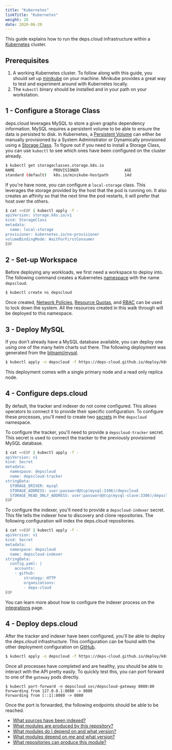 ```yaml
---
title: "Kubernetes"
linkTitle: "Kubernetes"
weight: 20
date: 2020-06-20
---
```


This guide explains how to run the deps.cloud infrastructure within a [Kubernetes](https://kubernetes.io/) cluster.

## Prerequisites

1. A working Kubernetes cluster. To follow along with this guide, you should set up [minikube](https://kubernetes.io/docs/getting-started-guides/minikube/) on your machine. Minikube provides a great way to test and experiment around with Kubernetes locally.
1. The `kubectl` binary should be installed and in your path on your workstation.

## 1 - Configure a Storage Class

deps.cloud leverages MySQL to store a given graphs dependency information.
MySQL requires a persistent volume to be able to ensure the data is persisted to disk.
In Kubernetes, a [Persistent Volume](https://kubernetes.io/docs/concepts/storage/persistent-volumes/) can either be manually provisioned by a System Administrator or Dynamically provisioned using a [Storage Class](https://kubernetes.io/docs/concepts/storage/storage-classes/).
To figure out if you need to install a Storage Class, you can use `kubectl` to see which ones have been configured on the cluster already.

```bash
$ kubectl get storageclasses.storage.k8s.io
NAME                 PROVISIONER                    AGE
standard (default)   k8s.io/minikube-hostpath       14d
```

If you're have none, you can configure a `local-storage` class.
This leverages the storage provided by the host that the pod is running on.
It also creates an affinity so that the next time the pod restarts, it will prefer that host over the others.

```bash
$ cat <<EOF | kubectl apply -f -
apiVersion: storage.k8s.io/v1
kind: StorageClass
metadata:
  name: local-storage
provisioner: kubernetes.io/no-provisioner
volumeBindingMode: WaitForFirstConsumer
EOF
```

## 2 - Set-up Workspace

Before deploying any workloads, we first need a workspace to deploy into.
The following command creates a Kubernetes [namespace](https://kubernetes.io/docs/concepts/overview/working-with-objects/namespaces/) 
with the name `depscloud`.

```bash
$ kubectl create ns depscloud
```

Once created, [Network Policies](https://kubernetes.io/docs/concepts/services-networking/network-policies/), 
[Resource Quotas](https://kubernetes.io/docs/concepts/policy/resource-quotas/), and 
[RBAC](https://kubernetes.io/docs/reference/access-authn-authz/rbac/) can be used to lock down the system.
All the resources created in this walk through will be deployed to this namespace.

## 3 - Deploy MySQL

If you don't already have a MySQL database available, you can deploy one using one of the many helm charts out there. 
The following deployment was generated from the [bitnami/mysql](https://github.com/bitnami/charts/tree/master/bitnami/mysql).

```bash
$ kubectl apply -n depscloud -f https://deps-cloud.github.io/deploy/k8s/mysql.yaml
```

This deployment comes with a single primary node and a read only replica node. 

## 4 - Configure deps.cloud

By default, the tracker and indexer do not come configured.
This allows operators to connect it to provide their specific configuration.
To configure these processes, you'll need to create two 
[secrets](https://kubernetes.io/docs/concepts/configuration/secret/) in the `depscloud` namespace.

To configure the tracker, you'll need to provide a `depscloud-tracker` secret.
This secret is used to connect the tracker to the previously provisioned MySQL database. 

```bash
$ cat <<EOF | kubectl apply -f -
apiVersion: v1
kind: Secret
metadata:
  namespace: depscloud
  name: depscloud-tracker
stringData:
  STORAGE_DRIVER: mysql
  STORAGE_ADDRESS: user:password@tcp(mysql:3306)/depscloud
  STORAGE_READ_ONLY_ADDRESS: user:password@tcp(mysql-slave:3306)/depscloud
EOF
```

To configure the indexer, you'll need to provide a `depscloud-indexer` secret.
This file tells the indexer how to discovery and clone repositories. 
The following configuration will index the deps.cloud repositories.

```bash
$ cat <<EOF | kubectl apply -f -
apiVersion: v1
kind: Secret
metadata:
  namespace: depscloud
  name: depscloud-indexer
stringData:
  config.yaml: |
    accounts:
    - github:
        strategy: HTTP
        organizations:
        - deps-cloud
EOF
```

You can learn more about how to configure the indexer process on the [integrations](/docs/integrations/) page.

## 4 - Deploy deps.cloud

After the tracker and indexer have been configured, you'll be able to deploy the deps.cloud infrastructure.
This configuration can be found with the other deployment configuration on [GitHub](https://github.com/deps-cloud/deploy). 

```bash
$ kubectl apply -n depscloud -f https://deps-cloud.github.io/deploy/k8s/depscloud-system.yaml
```

Once all processes have completed and are healthy, you should be able to interact with the API pretty easily.
To quickly test this, you can port forward to one of the `gateway` pods directly.

```
$ kubectl port-forward -n depscloud svc/depscloud-gateway 8080:80
Forwarding from 127.0.0.1:8080 -> 8080
Forwarding from [::1]:8080 -> 8080
```

Once the port is forwarded, the following endpoints should be able to be reached.

* [What sources have been indexed?](http://localhost:8080/v1alpha/sources)
* [What modules are produced by this repository?](http://localhost:8080/v1alpha/modules/managed?url=https%3A%2F%2Fgithub.com%2Fdeps-cloud%2Fextractor.git)
* [What modules do I depend on and what version?](http://localhost:8080/v1alpha/graph/go/dependencies?organization=github.com&module=deps-cloud%2Fextractor)
* [What modules depend on me and what version?](http://localhost:8080/v1alpha/graph/go/dependents?organization=github.com&module=deps-cloud%2Fapi)
* [What repositories can produce this module?](http://localhost:8080/v1alpha/modules/source?organization=github.com&module=deps-cloud%2Fextractor&language=go)
